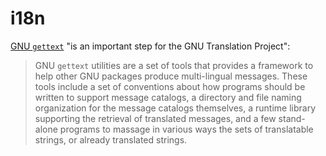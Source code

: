 # i18n

[GNU `gettext`](https://www.gnu.org/software/gettext/) "is an important step for the GNU Translation Project":

> GNU `gettext` utilities are a set of tools that provides a framework to help other GNU packages produce multi-lingual messages. These tools include a set of conventions about how programs should be written to support message catalogs, a directory and file naming organization for the message catalogs themselves, a runtime library supporting the retrieval of translated messages, and a few stand-alone programs to massage in various ways the sets of translatable strings, or already translated strings.
